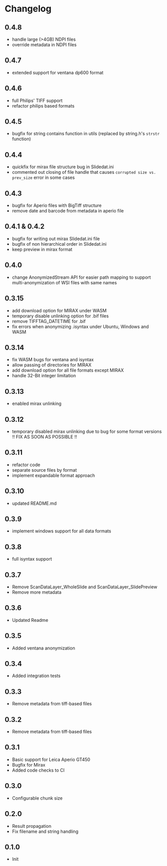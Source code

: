 # Changelog

## 0.4.8

* handle large (>4GB) NDPI files
* override metadata in NDPI files

## 0.4.7

* extended support for ventana dp600 format

## 0.4.6

* full Philips' TIFF support
* refactor philips based formats

## 0.4.5

* bugfix for string contains function in utils (replaced by string.h's `strstr` function)

## 0.4.4

* quickfix for mirax file structure bug in Slidedat.ini
* commented out closing of file handle that causes `corrupted size vs. prev_size` error in some cases

## 0.4.3

* bugfix for Aperio files with BigTiff structure
* remove date and barcode from metadata in aperio file

## 0.4.1 & 0.4.2

* bugfix for writing out mirax Slidedat.ini file
* bugfix of non hierarchical order in Slidedat.ini
* keep preview in mirax format

## 0.4.0

- change AnonymizedStream API for easier path mapping to support multi-anonymization of WSI files with same names

## 0.3.15

- add download option for MIRAX under WASM
- temporary disable unlinking option for .bif files
- remove TIFFTAG_DATETIME for .bif
- fix errors when anonymizing .isyntax under Ubuntu, Windows and WASM

## 0.3.14

- fix WASM bugs for ventana and isyntax
- allow passing of directories for MIRAX
- add download option for all file formats except MIRAX
- handle 32-Bit integer limitation

## 0.3.13

* enabled mirax unlinking

## 0.3.12

* temporary disabled mirax unlinking due to bug for some format versions
!! FIX AS SOON AS POSSIBLE !!

## 0.3.11

- refactor code
- separate source files by format
- implement expandable format approach

## 0.3.10

- updated README.md

## 0.3.9

- implement windows support for all data formats

## 0.3.8 

- full isyntax support

## 0.3.7

- Remove ScanDataLayer_WholeSlide and ScanDataLayer_SlidePreview
- Remove more metadata

## 0.3.6

- Updated Readme

## 0.3.5

- Added ventana anonymization

## 0.3.4

- Added integration tests

## 0.3.3

- Remove metadata from tiff-based files

## 0.3.2

- Remove metadata from tiff-based files

## 0.3.1

- Basic support for Leica Aperio GT450
- Bugfix for Mirax
- Added code checks to CI

## 0.3.0

- Configurable chunk size

## 0.2.0

- Result propagation
- Fix filename and string handling

## 0.1.0

- Init

